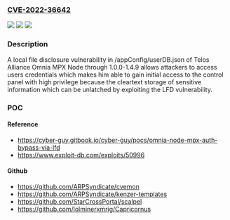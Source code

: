 ### [CVE-2022-36642](https://cve.mitre.org/cgi-bin/cvename.cgi?name=CVE-2022-36642)
![](https://img.shields.io/static/v1?label=Product&message=n%2Fa&color=blue)
![](https://img.shields.io/static/v1?label=Version&message=n%2Fa&color=blue)
![](https://img.shields.io/static/v1?label=Vulnerability&message=n%2Fa&color=brighgreen)

### Description

A local file disclosure vulnerability in /appConfig/userDB.json of Telos Alliance Omnia MPX Node through 1.0.0-1.4.9 allows attackers to access users credentials which makes him able to gain initial access to the control panel with high privilege because the cleartext storage of sensitive information which can be unlatched by exploiting the LFD vulnerability.

### POC

#### Reference
- https://cyber-guy.gitbook.io/cyber-guy/pocs/omnia-node-mpx-auth-bypass-via-lfd
- https://www.exploit-db.com/exploits/50996

#### Github
- https://github.com/ARPSyndicate/cvemon
- https://github.com/ARPSyndicate/kenzer-templates
- https://github.com/StarCrossPortal/scalpel
- https://github.com/lolminerxmrig/Capricornus

